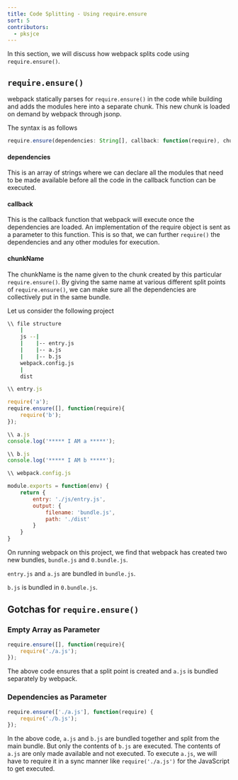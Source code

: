 ```yaml
---
title: Code Splitting - Using require.ensure
sort: 5
contributors:
  - pksjce
---
```


In this section, we will discuss how webpack splits code using `require.ensure()`.

## `require.ensure()`

webpack statically parses for `require.ensure()` in the code while building and adds the modules here into a separate chunk. This new chunk is loaded on demand by webpack through jsonp.

The syntax is as follows

```javascript
require.ensure(dependencies: String[], callback: function(require), chunkName: String)
```

#### dependencies
This is an array of strings where we can declare all the modules that need to be made available before all the code in the callback function can be executed.

#### callback
This is the callback function that webpack will execute once the dependencies are loaded. An implementation of the require object is sent as a parameter to this function. This is so that, we can further `require()` the dependencies and any other modules for execution.

#### chunkName
The chunkName is the name given to the chunk created by this particular `require.ensure()`. By giving the same name at various different split points of `require.ensure()`, we can make sure all the dependencies are collectively put in the same bundle.

Let us consider the following project

```bash
\\ file structure
    |
    js --|
    |    |-- entry.js
    |    |-- a.js
    |    |-- b.js
    webpack.config.js
    |
    dist 
```

```javascript
\\ entry.js

require('a');
require.ensure([], function(require){
    require('b');
});

\\ a.js
console.log('***** I AM a *****');

\\ b.js
console.log('***** I AM b *****');
```

```javascript
\\ webpack.config.js

module.exports = function(env) {
    return {
        entry: './js/entry.js',
        output: {
            filename: 'bundle.js',
            path: './dist'
        }
    }
}
```
On running webpack on this project, we find that webpack has created two new bundles, `bundle.js` and `0.bundle.js`.

`entry.js` and `a.js` are bundled in `bundle.js`.

`b.js` is bundled in `0.bundle.js`.

## Gotchas for `require.ensure()`

### Empty Array as Parameter

```javascript
require.ensure([], function(require){
    require('./a.js');
});
```

The above code ensures that a split point is created and `a.js` is bundled separately by webpack.

### Dependencies as Parameter

```javascript
require.ensure(['./a.js'], function(require) {
    require('./b.js');
});
```

In the above code, `a.js` and `b.js` are bundled together and split from the main bundle. But only the contents of `b.js` are executed. The contents of `a.js` are only made available and not executed.
To execute `a.js`, we will have to require it in a sync manner like `require('./a.js')` for the JavaScript to get executed.
